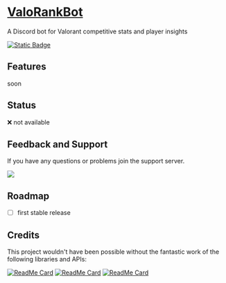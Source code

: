 # [ValoRankBot](https://github.com/timo-development/ValoRankBot)

A Discord bot for Valorant competitive stats and player insights

[![Static Badge](https://img.shields.io/badge/INVITE%20BOT-%20?style=for-the-badge&logo=discord&color=grey)](https://discord.com/oauth2/authorize?client_id=1218897285593956473&permissions=413055437889&scope=bot+applications.commands)

## Features

soon

## Status

:x: not available

## Feedback and Support

If you have any questions or problems join the support server.

<a href="https://discord.com/invite/Kg6tS9FBcE" target="_blank"><img src="https://discordapp.com/api/guilds/1219136466043670649/widget.png?style=banner2"/></a>

## Roadmap

- [ ] first stable release

## Credits

This project wouldn't have been possible without the fantastic work of the following libraries and APIs:

[![ReadMe Card](https://github-readme-stats.vercel.app/api/pin/?username=interactions-py&repo=interactions.py)](https://github.com/interactions-py/interactions.py)
[![ReadMe Card](https://github-readme-stats.vercel.app/api/pin/?username=Henrik-3&repo=unofficial-valorant-api)](https://github.com/Henrik-3/unofficial-valorant-api)
[![ReadMe Card](https://github-readme-stats.vercel.app/api/pin/?username=treeben77&repo=discord-oauth2.py)](https://github.com/treeben77/discord-oauth2.py)
